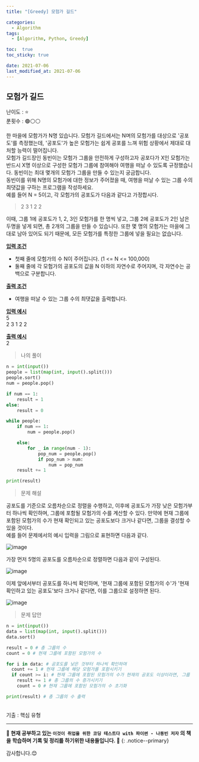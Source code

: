 ```yaml
---
title: "[Greedy] 모험가 길드"

categories:
  - Algorithm
tags:
  - [Algorithm, Python, Greedy]

toc:  true
toc_sticky: true

date: 2021-07-06
last_modified_at: 2021-07-06
---
```


## 모험가 길드  

난이도 : ⭐  
푼횟수 : 🟢⚪⚪  

한 마을에 모함가가 N명 있습니다. 모험가 길드에서는 N며의 모험가를 대상으로 '공포도'를 측정했는데, '공포도'가 높은 모험가는 쉽게 공포를 느껴 위험 상황에서 제대로 대처할 능력이 떨어집니다.  
모험가 길드장인 동빈이는 모험가 그룹을 안전하게 구성하고자 공포다가 X인 모험가는 반드시 X명 이상으로 구성한 모험가 그룹에 참여해야 여행을 떠날 수 있도록 규정했습니다. 동빈이는 최대 몇개의 모험가 그룹을 만들 수 있는지 궁금합니다.  
동빈이를 위해 N명의 모험가에 대한 정보가 주어졌을 때, 여행을 떠날 수 있는 그룹 수의 최댓값을 구하는 프로그램을 작성하세요.  
예를 들어 N = 5이고, 각 모험가의 공포도가 다음과 같다고 가정합시다.  

> 2 3 1 2 2  

이때, 그룹 1에 공포도가 1, 2, 3인 모험가를 한 명씩 넣고, 그룹 2에 공포도가 2인 남은 두명을 넣게 되면, 총 2개의 그룹을 만들 수 있습니다. 또한 몇 명의 모험가는 마을에 그대로 남아 있어도 되기 때문에, 모든 모험가를 특정한 그룹에 넣을 필요는 없습니다.  

**<u>입력 조건</u>**  
- 첫째 줄에 모험가의 수 N이 주어집니다. (1 <= N <= 100,000)  
- 둘째 줄에 각 모험가의 공포도의 값을 N 이하의 자연수로 주어지며, 각 자연수는 공백으로 구분합니다.  

**<u>출력 조건</u>**  
- 여행을 떠날 수 있는 그룹 수의 최댓값을 출력합니다.  

**<u>입력 예시</u>**  
5  
2 3 1 2 2  

**<u>출력 예시</u>**  
2  

> 나의 풀이  

```python
n = int(input())
people = list(map(int, input().split()))
people.sort()
num = people.pop()

if num == 1:
    result = 1
else:
    result = 0

while people:
    if num == 1:
        num = people.pop()

    else:
        for _ in range(num - 1):
            pop_num = people.pop()
            if pop_num > num:
                num = pop_num
    result += 1

print(result)
```

> 문제 해설  

공포도를 기준으로 오름차순으로 정렬을 수행하고, 이후에 공포도가 가장 낮은 모험가부터 하나씩 확인하며, 그룹에 포함될 모험가의 수를 계산할 수 있다. 만약에 현재 그룹에 포함된 모험가의 수가 현재 확인되고 있는 공포도보다 크거나 같다면, 그룹을 결성할 수 있을 것이다.  
예를 들어 문제에서의 예시 입력을 그림으로 표현하면 다음과 같다.  

![image](https://user-images.githubusercontent.com/37467408/124556051-c3f23300-de72-11eb-9d47-c73565af09c5.PNG)  

가장 먼저 5명의 공포도를 오름차순으로 정렬하면 다음과 같이 구성된다.  

![image](https://user-images.githubusercontent.com/37467408/124556099-d7050300-de72-11eb-87f9-4ce0a30df0a5.PNG)  

이제 앞에서부터 공포도를 하나씩 확인하며, '현재 그룹에 포함된 모험가의 수'가 '현재 확인하고 있는 공포도'보다 크거나 같다면, 이를 그룹으로 설정하면 된다.  

![image](https://user-images.githubusercontent.com/37467408/124556152-e84e0f80-de72-11eb-9065-5f0ea509e03a.PNG)  

> 문제 답안  

```python
n = int(input())
data = list(map(int, input().split()))
data.sort()

result = 0 # 총 그룹의 수
count = 0 # 현재 그룹에 포함된 모험가의 수

for i in data: # 공포도를 낮은 것부터 하나씩 확인하며
  count += 1 # 현재 그룹에 해당 모험가를 포함시키기
  if count >= i: # 현재 그룹에 포함된 모험가의 수가 현재의 공포도 이상이라면, 그룹 결성
    result += 1 # 총 그룹의 수 증가시키기
    count = 0 # 현재 그룹에 포함된 모험가의 수 초기화

print(result) # 총 그룹의 수 출력
```  

<br>
기출 : 핵심 유형  

---
**🐢 현재 공부하고 있는 `이것이 취업을 위한 코딩 테스트다 with 파이썬 - 나동빈 저자` 의 책을 학습하며 기록 및 정리를 하기위한 내용들입니다. 🐢**
{: .notice--primary}

감사합니다.😊

